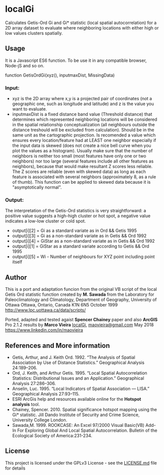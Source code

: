 # localGi

Calculates Getis-Ord Gi and Gi* statistic (local spatial autocorrelation) for a 2D array dataset to evaluate where neighboring locations with either high or low values clusters spatially.


## Usage
It is a Javascript ES6 function. To be use it in any compatible browser, Node-jS and so on.

function GetisOrdGi(xyz(), inputmaxDist, MissingData)

### Input:
* xyz is the 2D array where x,y is a projected pair of coordinates (not a geographic one, such as longitude and latitude) and z is the value you want to evaluate. 
* inputmaxDist is a fixed distance band value (Threshold distance) that determines which represented neighboring locations will be considered in the spatial relationship conceptualization (all neighbours outside the distance treshould will be excluded from calculation). Should be in the same unit as the cartographic projection. Is recomended a value which ensures every location/feature had at LEAST one neighbor especially if the input data is skewed (does not create a nice bell curve when you plot the values as a histogram).
Usually make sure that the number of neighbors is neither too small (most features have only one or two neighbors) nor too large (several features include all other features as neighbors), because that would make resultant Z scores less reliable. The Z scores are reliable (even with skewed data) as long as each feature is associated with several neighbors (approximately 8, as a rule of thumb). 
This function can be applied to skewed data because it is "asymptotically normal".

### Output:
The interpretation of the Getis-Ord statistics is very straightforward: a positive value suggests a high-high cluster or hot spot, a negative value indicates a low-low cluster or cold spot.

*  output[i][2] = Gi as a standard variate as in Ord && Getis 1995
* output[i][3] = Gi as a non-standard variate as in Getis && Ord 1992
* output[i][4] = GiStar as a non-standard variate as in Getis && Ord 1992
* output[i][1] = GiStar as a standard variate according to Getis && Ord 1995
* output[i][5] = Wi - Number of neighbours for XYZ point including point itself

## Author

This is a port and adaptation funcion from the original VB script of the local Getis Ord statistic function created by **M. Sawada** from the Laboratory for Paleoclimatology and Climatology, Department of Geography, University of Ottawa
Ottawa, Ontario, Canada K1N 6N5
October 1999
http://www.lpc.uottawa.ca/data/scripts/

Ported, adapted and tested agaist **Spencer Chainey** paper and also **ArcGIS** Pro 2.1.2 results
by **Marco Vieira** [localGi](https://github.com/maovieira/localGi), maovieira@gmail.com
May 2018
https://www.linkedin.com/in/maovieira

## References and More information

* Getis, Arthur, and J. Keith Ord. 1992. “The Analysis of Spatial Association by Use of Distance Statistics.” Geographical Analysis 24:189–206.
* Ord, J. Keith, and Arthur Getis. 1995. “Local Spatial Autocorrelation Statistics: Distributional Issues and an Application.” Geographical Analysis 27:286–306.
* Anselin, Luc. 1995. “Local Indicators of Spatial Association — LISA.” Geographical Analysis 27:93–115. 
* ESRI ArcGis help and resources available online for the **Hotspot analysis** tool.
* Chainey, Spencer. 2010. Spatial significance hotspot mapping using the Gi* statistic. Jill Dando Institute of Security and Crime Science, University College London.
* Sawada,M. 1999. ROOKCASE: An Excel 97/2000 Visual Basic(VB) Add-In For Exploring Global And Local Spatial Autocorrelation. Bulletin of the Ecological Society of America:231-234.

## License

This project is licensed under the GPLv3 License - see the [LICENSE.md]() file for details
